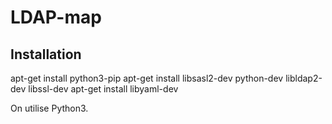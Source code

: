 LDAP-map
========

Installation
------------

apt-get install python3-pip
apt-get install libsasl2-dev python-dev libldap2-dev libssl-dev
apt-get install libyaml-dev

On utilise Python3.